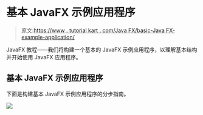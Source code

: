 # 基本 JavaFX 示例应用程序

> 原文:[https://www . tutorial kart . com/Java FX/basic-Java FX-example-application/](https://www.tutorialkart.com/javafx/basic-javafx-example-application/)

JavaFX 教程——我们将构建一个基本的 JavaFX 示例应用程序，以理解基本结构并开始使用 JavaFX 应用程序。

## 基本 JavaFX 示例应用程序

下面是构建基本 JavaFX 示例应用程序的分步指南。

[![](../Images/925da31b32d6bc3827932f6c8afb11bb.png)](https://www.tutorialkart.com/)